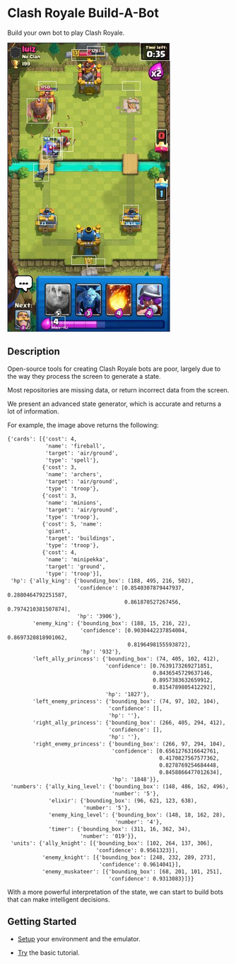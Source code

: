 # Clash Royale Build-A-Bot

Build your own bot to play Clash Royale.

![detector](images/detector.jpg)

## Description

Open-source tools for creating Clash Royale bots are poor, 
largely due to the way they process the screen to generate a state.

Most repositories are missing data, or return incorrect data from the screen.

We present an advanced state generator, which is accurate and returns a lot of information.

For example, the image above returns the following:
```
{'cards': [{'cost': 4,
            'name': 'fireball',
            'target': 'air/ground',
            'type': 'spell'},
           {'cost': 3,
            'name': 'archers',
            'target': 'air/ground',
            'type': 'troop'},
           {'cost': 3,
            'name': 'minions',
            'target': 'air/ground',
            'type': 'troop'},
           {'cost': 5, 'name': 
            'giant', 
            'target': 'buildings', 
            'type': 'troop'},
           {'cost': 4,
            'name': 'minipekka',
            'target': 'ground',
            'type': 'troop'}],
 'hp': {'ally_king': {'bounding_box': (188, 495, 216, 502),
                      'confidence': [0.8540307879447937, 0.2880464792251587,
                                     0.861870527267456, 0.7974210381507874],
                      'hp': '3906'},
        'enemy_king': {'bounding_box': (188, 15, 216, 22),
                       'confidence': [0.9030442237854004, 0.8697320818901062,
                                      0.8196498155593872],
                       'hp': '932'},
        'left_ally_princess': {'bounding_box': (74, 405, 102, 412),
                               'confidence': [0.7639173269271851,
                                              0.8436545729637146,
                                              0.8957383632659912,
                                              0.8154789805412292],
                               'hp': '1827'},
        'left_enemy_princess': {'bounding_box': (74, 97, 102, 104),
                                'confidence': [],
                                'hp': ''},
        'right_ally_princess': {'bounding_box': (266, 405, 294, 412),
                                'confidence': [],
                                'hp': ''},
        'right_enemy_princess': {'bounding_box': (266, 97, 294, 104),
                                 'confidence': [0.6561276316642761,
                                                0.4170827567577362,
                                                0.8278769254684448,
                                                0.8458866477012634],
                                 'hp': '1848'}},
 'numbers': {'ally_king_level': {'bounding_box': (148, 486, 162, 496),
                                 'number': '5'},
             'elixir': {'bounding_box': (96, 621, 123, 638), 
                        'number': '5'},
             'enemy_king_level': {'bounding_box': (148, 18, 162, 28),
                                  'number': '4'},
             'timer': {'bounding_box': (311, 16, 362, 34), 
                       'number': '019'}},
 'units': {'ally_knight': [{'bounding_box': [102, 264, 137, 306],
                            'confidence': 0.9561323}],
           'enemy_knight': [{'bounding_box': [248, 232, 289, 273],
                             'confidence': 0.9614041}],
           'enemy_muskateer': [{'bounding_box': [68, 201, 101, 251],
                                'confidence': 0.9313083}]}}
```

With a more powerful interpretation of the state,
we can start to build bots that can make intelligent decisions.

## Getting Started

* [Setup](https://github.com/Pbatch/ClashRoyaleBuildABot/wiki/Setup) your environment and the emulator.

* [Try](https://github.com/Pbatch/ClashRoyaleBuildABot/wiki/Tutorial-(Basic)) the basic tutorial.

